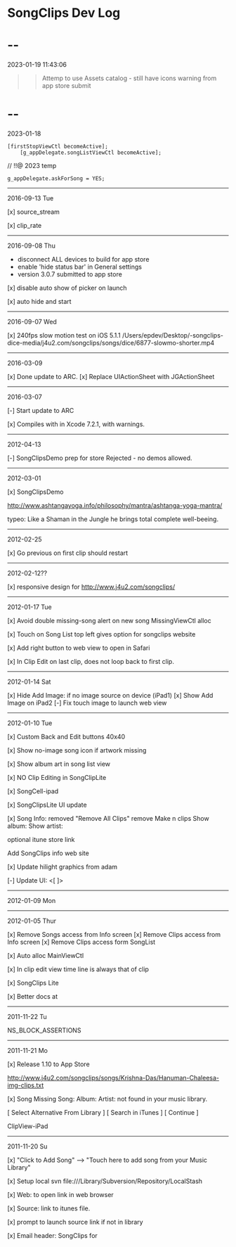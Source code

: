 # SongClips Dev Log

# --
2023-01-19 11:43:06

>> Attemp to use Assets catalog - still have icons warning from app store submit

# --
2023-01-18


	[firstStopViewCtl becomeActive];
		[g_appDelegate.songListViewCtl becomeActive];

// !!@ 2023 temp

    g_appDelegate.askForSong = YES;

-------------------------------------------------------
2016-09-13 Tue

[x] source_stream

[x] clip_rate

-------------------------------------------------------
2016-09-08 Thu

- disconnect ALL devices to build for app store
- enable 'hide status bar' in General settings
- version 3.0.7 submitted to app store

[x] disable auto show of picker on launch

[x] auto hide and start

-------------------------------------------------------
2016-09-07 Wed

[x] 240fps slow motion test on iOS 5.1.1
/Users/epdev/Desktop/-songclips-dice-media/j4u2.com/songclips/songs/dice/6877-slowmo-shorter.mp4 

-------------------------------------------------------
2016-03-09

[x] Done update to ARC. 
[x] Replace UIActionSheet with JGActionSheet

-------------------------------------------------------
2016-03-07

[-] Start update to ARC

[x] Compiles with in Xcode 7.2.1, with warnings.

-------------------------------------------------------
2012-04-13

[-] SongClipsDemo prep for store
Rejected - no demos allowed.

-------------------------------------------------------
2012-03-01

[x] SongClipsDemo

http://www.ashtangayoga.info/philosophy/mantra/ashtanga-yoga-mantra/

typeo: Like a Shaman in the Jungle he brings total complete well-beeing.

-------------------------------------------------------
2012-02-25

[x] Go previous on first clip should restart

-------------------------------------------------------
2012-02-12??

[x] responsive design for http://www.j4u2.com/songclips/

-------------------------------------------------------
2012-01-17 Tue

[x] Avoid double missing-song alert on new song
MissingViewCtl alloc

[x] Touch on Song List top left gives option for songclips website

[x] Add right button to web view to open in Safari

[x] In Clip Edit on last clip, does not loop back to first clip.

-------------------------------------------------------
2012-01-14 Sat

[x] Hide Add Image: if no image source on device (iPad1)
[x] Show Add Image on iPad2
[-] Fix touch image to launch web view

-------------------------------------------------------
2012-01-10 Tue

[x] Custom Back and Edit buttons 40x40

[x] Show no-image song icon if artwork missing

[x] Show album art in song list view

[x] NO Clip Editing in SongClipLite

[x] SongCell-ipad

[x] SongClipsLite UI update

[x] Song Info:
removed "Remove All Clips"
remove Make n clips
Show album:
Show artist:

optional itune store link

Add SongClips info web site

[x] Update hilight graphics from adam

[-] Update UI: 
<[     ]>

-------------------------------------------------------
2012-01-09 Mon

-------------------------------------------------------
2012-01-05 Thur

[x] Remove Songs access from Info screen
[x] Remove Clips access from Info screen
[x] Remove Clips access form SongList

[x] Auto alloc MainViewCtl

[x] In clip edit view time line is always that of clip

[x] SongClips Lite

[x] Better docs at 

-------------------------------------------------------
2011-11-22 Tu

NS_BLOCK_ASSERTIONS

-------------------------------------------------------
2011-11-21 Mo

[x] Release 1.10 to App Store

http://www.j4u2.com/songclips/songs/Krishna-Das/Hanuman-Chaleesa-img-clips.txt

[x] Song Missing
Song:
Album:
Artist:
not found in your music library.

[ Select Alternative From Library ]
[ Search in iTunes ]
[ Continue ]

ClipView-iPad

-------------------------------------------------------
2011-11-20 Su

[x] "Click to Add Song" --> "Touch here to add song from your Music Library"

[x] Setup local svn file:///Library/Subversion/Repository/LocalStash

[x] Web: to open link in web browser

[x] Source: link to itunes file.

[x] prompt to launch source link if not in library

[x] Email header: SongClips for <title> (x clips)

-------------------------------------------------------
2011-11-19 Sa

[x] Document SongClips on www.johnhenrythompson.com
Using SongClips

[x] Rich example with http links:
Song Label: Hanuman Chaleesa (with Images)

-------------------------------------------------------
2011-11-18 Fi

[x] add the English translation under each transliteration

Tried Link: http://itunes.apple.com/us/album/breath-of-the-heart/id6804030
failed with NSURLErrorDomain -999

[x] Clean up songclip examples on j4u2.com/songclips/songs


-------------------------------------------------------
2011-11-17 Th

[x] add the English translation under each transliteration
[x] Build OTA KD Hanuman Chalisa


-------------------------------------------------------
2011-11-16 We

http://www.j4u2.com/songclips/dist/KDHChalisa.ipa

Krishn Das Hanuman Chalisa

-------------------------------------------------------
2011-11-15 Tu

Setup Nina 

songclips://www.j4u2.com/songclips/songs/Krishna-Das/Baba-Hanuman-clips.txt
songclips://www.j4u2.com/songclips/songs/Krishna-Das/Hallelujah-Chaisa-clips.txt

-------------------------------------------------------
2011-02-11

[x] Promotion code of Krishna Das
T4RALHMH4YEA
RLER4HJMWXNA

[-] deprecated in iPad: allowsImageEditing

[-] On iPad, UIImagePickerController must be presented via UIPopoverController

[x] Disable photo/camer on ipad
fCameraButton.hidden = YES;
fPhotoButton.hidden =  YES;

---------------------------------
2009-09-04 Fri

[x] Track playing Clip in SongView, show current time in [starttime] [curpos] [dur]
[x] Track playing song + clip on and main screen
[x] Copy / Paste Song Clips
[x] Full Screen text, photo behind
[x] White on black text on main screen

---------------------------------
2009-09-05 Sat

[x] Remember and restore Song and location in Song
[x] dont' reply on mediaItem change notification
[x] Remember currentPlay time as it runs
[x] use NSScanner
[x] Song user title, song.label - use in ui, export

---------------------------------
2009-09-06 Sun

[x] Allow screen rotation

---------------------------------
2009-09-07 Mon

[x] ClipView: Photo/Camera button. Save to file.
[x] SongList: Save one song per file
[x] SongView: on display scroll to playing clip
[x] Hilight current clip of Song
[x] SongList: on display, scrool to current song
[x] Hilight current song of songList
[x] Dont' restart clip if already playing: SongView --> Clip, MainView --> Clip 
[x] Info screen:  Copy/Paste/Email, scrolling for other options
[Copy]
[Paste]
[Email]
[x] Main Screen:  [Clips]  [ << ]  [>] [ >> ] [Songs] 

---------------------------------
2009-09-08 Tue

[x] MainScreen : toggle Play button
[x] SongCell: Title / album + author 
[x] Animated image change
[x] Main screen: ALbum art top left bar
[x] Main screen: Song name in title.
title / artist - album
[x] InfoScreen: email

---------------------------------
2009-09-09 Wed

[x] ClipView: Record button / Review button
[x] ClipView: track recording and playback time
[x] ClipView: save recording to file

---------------------------------
2009-09-10 Thu

[x] Main Screen: alert on copy/paste "copied/paste n clips of <title>"

---------------------------------
2009-09-20 Sun

[x] Import ref to image
[x] Multi text
[x] clip.notation --> text // array of strings

---------------------------------
2009-09-21 Mon

Image: <http ref to image>
Link: <http link for image>
Text[
]Text
Text:
If not reconized, import as text until next Clip:
Song End:

---------------------------------
2009-09-23 Wed

[x] Use ImageRef 
[x] Scale image
[x] Main: click on left top album art for Songs List
[x] Group Paste/Email/Copy
[x] Add Songs to info
[x] After paste select import song
[x] Export multi line texts
[x] Export ImageRef, LinkRef

---------------------------------
2009-09-24 Thu

[x] Image in Clip List view
[x] Clip List: cheron to get clip view, other wise just select and play clip
[x] Song List: chevron to get song view, other wise just select and play

---------------------------------
2009-09-25 Fri

[x] Memory manage image references on Clips
only keep n newest images around
Image cache, indexed by file name
[x] Image icon rep
[-] De-select before select in song view
[x] Hilight and track in clip list / song view

---------------------------------
2009-09-28 Mon

[x] Make clips
[x] Remove all clips
[x] Move Songs to info screen

---------------------------------
2009-09-30 Wed

[x] Que for Access, do one at a time

---------------------------------
2009-10-05 Mon

[x] Use LinkRef
[x] click image to bring up web view of link

---------------------------------
2009-10-07 Wed

[x] j4u2.com/songclips/
[x] Loop song on main screen
[x] Loop clip on main screen
[x] Scrubber for song time on main screen
clip loop --> clip duration
else song duration
[x] MainScreen: when paused, next/prev  should update notes/images
[x] When song stops playing, does not jump to consistent time
[x] [Loop] -Loop-
[x] Trunc clip start time to 4 decimal places
[x] HIDE record button/ review 

[x] Delete song should clear media item if playing

---------------------------------
2009-10-11 Sun

[x] songclips:// pull down form web
[x] Protect from no camera
[x] Delete song should clear save song position

---------------------------------
2009-11-10 Tue -- Post 1.0

[x]CRASH podcast not installed.
[x] Include podcasts

---------------------------------
2009-11-11 Wed

[x] reset currentTime when new song selected
[x] If no media item, playback continues on old media item
[x] delete song, song continues to playing
[x] [clip n of m] [x sec]	[song dur] (when not looped)
[x] After Song delete: select next song

---------------------------------
2009-11-12 Thu

[x] Delete song should reset currentSongIndex
[x] dead link: www.geocities.com

---------------------------------
2009-11-25 Wed

---------------------------------
2009-11-30 Mon

[x] missingMediaPlaying handling
[x] Use timer to simulate playing of not found media
[x] Test for null playing item. 
nowPlayingItem
handle_NowPlayingItemChanged
handle_PlaybackStateChanged
clipStartTime

---------------------------------
---------------------------------

